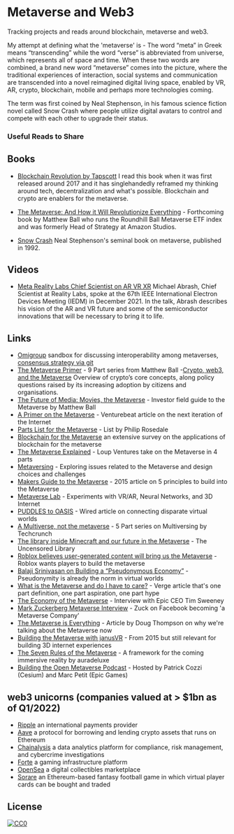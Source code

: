 # Metaverse and Web3
Tracking projects and reads around blockchain, metaverse and web3. 

My attempt at defining what the 'metaverse' is - The word “meta” in Greek means “transcending” while the word “verse” is abbreviated from universe, which represents all of space and time. When these two words are combined, a brand new word “metaverse” comes into the picture, where the traditional experiences of interaction, social systems and communication are transcended into a novel reimagined digital living space, enabled by VR, AR, crypto, blockchain, mobile and perhaps more technologies coming. 

The term was first coined by Neal Stephenson, in his famous science fiction novel called Snow Crash where people utilize digital avatars to control and compete with each other to upgrade their status.

### Useful Reads to Share

## Books
- [Blockchain Revolution by Tapscott](https://www.amazon.com/Blockchain-Revolution-Technology-Cryptocurrencies-Changing/dp/1101980141) I read this book when it was first released around 2017 and it has singlehandedly reframed my thinking around tech, decentralization and what's possible. Blockchain and crypto are enablers for the metaverse.

- [The Metaverse: And How it Will Revolutionize Everything](https://www.amazon.com/Metaverse-How-Will-Revolutionize-Everything/dp/1324092033) - Forthcoming book by Matthew Ball who runs the Roundhill Ball Metaverse ETF index and was formerly Head of Strategy at Amazon Studios.

- [Snow Crash](https://www.amazon.com/Snow-Crash-Neal-Stephenson/dp/0553380958) Neal Stephenson's seminal book on metaverse, published in 1992.

## Videos
- [Meta Reality Labs Chief Scientist on AR VR XR](https://research.facebook.com/blog/2022/4/reality-labs-chief-scientist-gives-talk-on-augmented-reality-at-the-2021-ieee-international-electron-devices-meeting/) Michael Abrash, Chief Scientist at Reality Labs, spoke at the 67th IEEE International Electron Devices Meeting (IEDM) in December 2021. In the talk, Abrash describes his vision of the AR and VR future and some of the semiconductor innovations that will be necessary to bring it to life.

## Links
- [Omigroup](https://github.com/omigroup/omigroup) sandbox for discussing interoperability among metaverses, [consensus strategy via git](https://hackmd.io/msSrKU3NQv2QO8_aU5IhHQ?view)
- [The Metaverse Primer](https://www.matthewball.vc/the-metaverse-primer) - 9 Part series from Matthew Ball 
-[Crypto, web3, and the Metaverse](https://www.bennettinstitute.cam.ac.uk/wp-content/uploads/2022/03/Policy-brief-Crypto-web3-and-the-metaverse.pdf) Overview of crypto’s core concepts, along policy questions raised by its increasing adoption by citizens and organisations.
- [The Future of Media: Movies, the Metaverse](https://www.joincolossus.com/episodes/69430337/ball-the-future-of-media-movies-the-metaverse-and-more?tab=shownotes) - Investor field guide to the Metaverse by Matthew Ball
- [A Primer on the Metaverse](https://venturebeat.com/2017/04/09/a-primer-on-the-metaverse-the-next-iteration-of-the-internet/) - Venturebeat article on the next iteration of the Internet
- [Parts List for the Metaverse](https://www.highfidelity.com/blog/parts-list-for-the-metaverse) - List by Philip Rosedale
- [Blockchain for the Metaverse](https://arxiv.org/pdf/2203.09738.pdf) an extensive survey on the applications of blockchain for the metaverse
- [The Metaverse Explained](https://loupventures.com/the-metaverse-explained-part-1-an-inside-look/) - Loup Ventures take on the Metaverse in 4 parts
- [Metaversing](https://metaversing.com/) - Exploring issues related to the Metaverse and design choices and challenges
- [Makers Guide to the Metaverse](https://singularityhub.com/2015/08/26/a-makers-guide-to-the-metaverse/) - 2015 article on 5 principles to build into the Metaverse
- [Metaverse Lab](https://hackaday.io/project/5077/logs) - Experiments with VR/AR, Neural Networks, and 3D Internet
- [PUDDLES to OASIS](https://www.wired.com/story/ready-player-one-vr-metaverse/) - Wired article on connecting disparate virtual worlds
- [A Multiverse, not the metaverse](https://techcrunch.com/2020/02/25/virtual-worlds-intro/) - 5 Part series on Multiversing by Techcrunch
- [The library inside Minecraft and our future in the Metaverse](https://www.domusweb.it/en/news/gallery/2020/03/16/the-library-inside-minecraft-and-our-future-in-the-metaverse.html) - The Uncensored Library
- [Roblox believes user-generated content will bring us the Metaverse](https://venturebeat.com/2020/05/02/roblox-believes-user-generated-content-will-bring-us-the-metaverse/) - Roblox wants players to build the metaverse
- [Balaji Srinivasan on Building a “Pseudonymous Economy”](https://blog.blockstack.org/balaji-srinivasan-on-building-a-pseudonymous-economy/) - Pseudonymity is already the norm in virtual worlds
- [What is the Metaverse and do I have to care?](https://www.theverge.com/22701104/metaverse-explained-fortnite-roblox-facebook-horizon) - Verge article that's one part definition, one part aspiration, one part hype
- [The Economy of the Metaverse](https://medium.com/ggdigest/the-economy-of-the-metaverse-interview-with-epic-ceo-tim-sweeney-1822eed01ddf) - Interview with Epic CEO Tim Sweeney
- [Mark Zuckerberg Metaverse Interview](https://www.theverge.com/22588022/mark-zuckerberg-facebook-ceo-metaverse-interview) - Zuck on Facebook becoming 'a Metaverse Company'
- [The Metaverse is Everything](https://outofscope.bureauofbrightideas.com/the-metaverse-is-everything/) - Article by Doug Thompson on why we're talking about the Metaverse now
- [Building the Metaverse with janusVR](https://www.roadtovr.com/building-metaverse-janusvr/) - From 2015 but still relevant for building 3D internet experiences 
- [The Seven Rules of the Metaverse](https://medium.com/meta-verses/the-seven-rules-of-the-metaverse-7d4e06fa864c) - A framework for the coming immersive reality by auradeluxe
- [Building the Open Metaverse Podcast](https://www.youtube.com/channel/UCCMEsdydTLm-e7gI10v_quA) - Hosted by Patrick Cozzi (Cesium) and Marc Petit (Epic Games)

## web3 unicorns (companies valued at > $1bn as of Q1/2022) 
- [Ripple](https://ripple.com/) an international payments provider
- [Aave](https://aave.com/) a protocol for borrowing and lending crypto assets that runs on Ethereum
- [Chainalysis](https://www.chainalysis.com/) a data analytics platform for compliance, risk management, and cybercrime investigations
- [Forte](https://www.forte.io/) a gaming infrastructure platform
- [OpenSea](https://opensea.io/) a digital collectibles marketplace
- [Sorare](https://sorare.com/) an Ethereum-based fantasy football game in which virtual player cards can be bought and traded

## License

[![CC0](https://i.creativecommons.org/p/zero/1.0/88x31.png)](https://creativecommons.org/publicdomain/zero/1.0/)